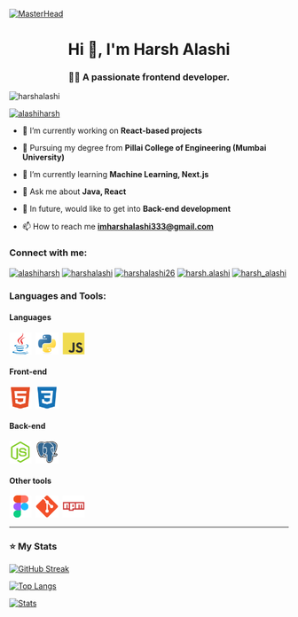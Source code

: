 [![MasterHead](https://semidotinfotech.com/web/images/reactjs_banner.jpg)](https://github.com/harshalashi)
<h1 align="center">Hi 👋, I'm Harsh Alashi</h1>
<h3 align="center">👨‍💻 A passionate frontend developer.</h3>

<p align="left"> <img src="https://komarev.com/ghpvc/?username=harshalashi&label=Profile%20views&color=0e75b6&style=flat" alt="harshalashi" /> </p>

<p align="left"> <a href="https://twitter.com/alashiharsh" target="blank"><img src="https://img.shields.io/twitter/follow/alashiharsh?logo=twitter&style=for-the-badge" alt="alashiharsh" /></a> </p>

- 🔭 I’m currently working on **React-based projects**

- 🏫 Pursuing my degree from **Pillai College of Engineering (Mumbai University)**

- 🌱 I’m currently learning **Machine Learning, Next.js**

- 💬 Ask me about **Java, React**

- 🧠 In future, would like to get into **Back-end development**

- 📫 How to reach me **imharshalashi333@gmail.com**

<h3 align="left">Connect with me:</h3>
<p align="left">
<a href="https://twitter.com/alashiharsh" target="blank"><img align="center" src="https://raw.githubusercontent.com/rahuldkjain/github-profile-readme-generator/master/src/images/icons/Social/twitter.svg" alt="alashiharsh" height="30" width="40" /></a>
<a href="https://linkedin.com/in/harshalashi" target="blank"><img align="center" src="https://raw.githubusercontent.com/rahuldkjain/github-profile-readme-generator/master/src/images/icons/Social/linked-in-alt.svg" alt="harshalashi" height="30" width="40" /></a>
<a href="https://kaggle.com/harshalashi26" target="blank"><img align="center" src="https://raw.githubusercontent.com/rahuldkjain/github-profile-readme-generator/master/src/images/icons/Social/kaggle.svg" alt="harshalashi26" height="30" width="40" /></a>
<a href="https://instagram.com/harsh.alashi" target="blank"><img align="center" src="https://raw.githubusercontent.com/rahuldkjain/github-profile-readme-generator/master/src/images/icons/Social/instagram.svg" alt="harsh.alashi" height="30" width="40" /></a>
<a href="https://www.leetcode.com/harsh_alashi" target="blank"><img align="center" src="https://raw.githubusercontent.com/rahuldkjain/github-profile-readme-generator/master/src/images/icons/Social/leet-code.svg" alt="harsh_alashi" height="30" width="40" /></a>
</p>

<h3 align="left">Languages and Tools:</h3>

#### Languages

  <img src="https://github.com/devicons/devicon/blob/master/icons/java/java-original.svg" title="Java" alt="Java" width="40" height="40"/>&nbsp;
  <img src="https://github.com/devicons/devicon/blob/master/icons/python/python-original.svg" title="Python" alt="Python" width="40" height="40"/>&nbsp;
  <img src="https://github.com/devicons/devicon/blob/master/icons/javascript/javascript-original.svg" title="JavaScript" alt="JavaScript" width="40" height="40"/>&nbsp;

#### Front-end

  <img src="https://github.com/devicons/devicon/blob/master/icons/html5/html5-plain.svg"  title="HTML5" alt="HTML" width="40" height="40"/>&nbsp;
  <img src="https://github.com/devicons/devicon/blob/master/icons/css3/css3-plain.svg"  title="CSS3" alt="CSS" width="40" height="40"/>&nbsp;
  

#### Back-end

  <img src="https://github.com/devicons/devicon/blob/master/icons/nodejs/nodejs-original.svg" title="NodeJS" alt="NodeJS" width="40" height="40"/>&nbsp;
  <img src="https://github.com/devicons/devicon/blob/master/icons/postgresql/postgresql-original.svg" title="Postgresql" alt="Postgresql" width="40" height="40"/>&nbsp;

#### Other tools

<img src="https://github.com/devicons/devicon/blob/master/icons/figma/figma-original.svg" title="Figma" alt="Figma" width="40" height="40"/>&nbsp;
<img src="https://github.com/devicons/devicon/blob/master/icons/git/git-original.svg" title="Git" alt="Git" width="40" height="40"/>&nbsp;
<img src="https://raw.githubusercontent.com/devicons/devicon/1119b9f84c0290e0f0b38982099a2bd027a48bf1/icons/npm/npm-original-wordmark.svg" alt="npm" width="40" height="40"/>&nbsp;

---

### :star: My Stats

[![GitHub Streak](https://streak-stats.demolab.com?user=harshalashi&theme=dracula)]()

[![Top Langs](https://github-readme-stats.vercel.app/api/top-langs/?username=harshalashi&layout=compact&theme=dracula)]()

[![Stats](https://github-readme-stats.vercel.app/api?username=harshalashi&show_icons=true&theme=dracula&include_all_commits&count_private)]()


